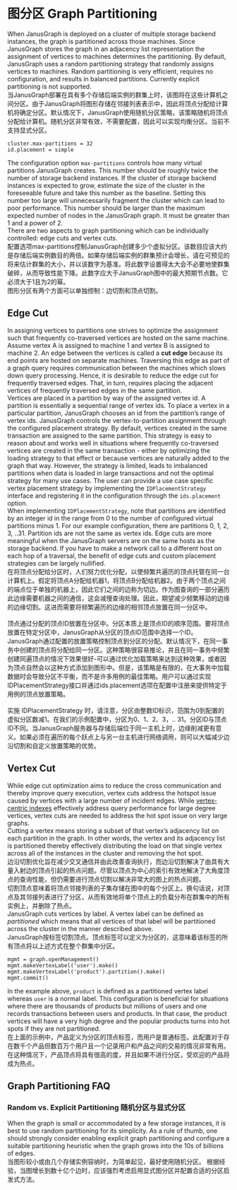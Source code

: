 # 图分区 Graph Partitioning

When JanusGraph is deployed on a cluster of multiple storage backend instances, the graph is partitioned across those machines. Since JanusGraph stores the graph in an adjacency list representation the assignment of vertices to machines determines the partitioning. By default, JanusGraph uses a random partitioning strategy that randomly assigns vertices to machines. Random partitioning is very efficient, requires no configuration, and results in balanced partitions. Currently explicit partitioning is not supported.<br />当JanusGraph部署在具有多个存储后端实例的群集上时，该图将在这些计算机之间分区。由于JanusGraph将图形存储在邻接列表表示中，因此将顶点分配给计算机将确定分区。默认情况下，JanusGraph使用随机分区策略，该策略随机将顶点分配给计算机。随机分区非常有效，不需要配置，因此可以实现均衡分区。当前不支持显式分区。
```
cluster.max-partitions = 32
id.placement = simple
```
The configuration option `max-partitions` controls how many virtual partitions JanusGraph creates. This number should be roughly twice the number of storage backend instances. If the cluster of storage backend instances is expected to grow, estimate the size of the cluster in the foreseeable future and take this number as the baseline. Setting this number too large will unnecessarily fragment the cluster which can lead to poor performance. This number should be larger than the maximum expected number of nodes in the JanusGraph graph. It must be greater than 1 and a power of 2.<br />There are two aspects to graph partitioning which can be individually controlled: edge cuts and vertex cuts.<br />配置选项max-partitions控制JanusGraph创建多少个虚拟分区。该数目应该大约是存储后端实例数目的两倍。如果存储后端实例的群集预计会增长，请在可预见的将来估计群集的大小，并以该数字为基准。将此数字设置得太大会不必要地使群集破碎，从而导致性能下降。此数字应大于JanusGraph图中的最大预期节点数。它必须大于1且为2的幂。<br />图形分区有两个方面可以单独控制：边切割和顶点切割。
<a name="edge-cut"></a>
## Edge Cut
In assigning vertices to partitions one strives to optimize the assignment such that frequently co-traversed vertices are hosted on the same machine. Assume vertex A is assigned to machine 1 and vertex B is assigned to machine 2. An edge between the vertices is called a **cut edge** because its end points are hosted on separate machines. Traversing this edge as part of a graph query requires communication between the machines which slows down query processing. Hence, it is desirable to reduce the edge cut for frequently traversed edges. That, in turn, requires placing the adjacent vertices of frequently traversed edges in the same partition.<br />Vertices are placed in a partition by way of the assigned vertex id. A partition is essentially a sequential range of vertex ids. To place a vertex in a particular partition, JanusGraph chooses an id from the partition’s range of vertex ids. JanusGraph controls the vertex-to-partition assignment through the configured placement strategy. By default, vertices created in the same transaction are assigned to the same partition. This strategy is easy to reason about and works well in situations where frequently co-traversed vertices are created in the same transaction - either by optimizing the loading strategy to that effect or because vertices are naturally added to the graph that way. However, the strategy is limited, leads to imbalanced partitions when data is loaded in large transactions and not the optimal strategy for many use cases. The user can provide a use case specific vertex placement strategy by implementing the `IDPlacementStrategy` interface and registering it in the configuration through the `ids.placement` option.<br />When implementing `IDPlacementStrategy`, note that partitions are identified by an integer id in the range from 0 to the number of configured virtual partitions minus 1. For our example configuration, there are partitions 0, 1, 2, 3, ..31. Partition ids are not the same as vertex ids. Edge cuts are more meaningful when the JanusGraph servers are on the same hosts as the storage backend. If you have to make a network call to a different host on each hop of a traversal, the benefit of edge cuts and custom placement strategies can be largely nullified.<br />在将顶点分配给分区时，人们努力优化分配，以使频繁共遍历的顶点托管在同一台计算机上。假定将顶点A分配给机器1，将顶点B分配给机器2。由于两个顶点之间的端点位于单独的机器上，因此它们之间的边称为切边。作为图查询的一部分遍历此边缘需要机器之间的通信，这会减慢查询处理。因此，期望减少频繁移动的边缘的边缘切割。这进而需要将频繁遍历的边缘的相邻顶点放置在同一分区中。<br />
<br />顶点通过分配的顶点ID放置在分区中。分区本质上是顶点ID的顺序范围。要将顶点放置在特定分区中，JanusGraph从分区的顶点ID范围中选择一个ID。 JanusGraph通过配置的放置策略控制顶点到分区的分配。默认情况下，在同一事务中创建的顶点将分配给同一分区。这种策略很容易推论，并且在同一事务中频繁创建同遍顶点的情况下效果很好-可以通过优化加载策略来达到这种效果，或者因为顶点自然会以这种方式添加到图形中。但是，该策略是有限的，在大事务中加载数据时会导致分区不平衡，而不是许多用例的最佳策略。用户可以通过实现IDPlacementStrategy接口并通过ids.placement选项在配置中注册来提供特定于用例的顶点放置策略。<br />
<br />实施 IDPlacementStrategy 时，请注意，分区由整数ID标识，范围为0到配置的虚拟分区数减1。在我们的示例配置中，分区为0、1、2、3，.. 31。分区ID与顶点ID不同。当JanusGraph服务器与存储后端位于同一主机上时，边缘削减更有意义。如果必须在遍历的每个跃点上与另一台主机进行网络调用，则可以大幅减少边沿切割和自定义放置策略的优势。
<a name="vertex-cut"></a>
## Vertex Cut
While edge cut optimization aims to reduce the cross communication and thereby improve query execution, vertex cuts address the hotspot issue caused by vertices with a large number of incident edges. While [vertex-centric indexes](https://docs.janusgraph.org/index-management/index-performance/#vertex-centric-indexes) effectively address query performance for large degree vertices, vertex cuts are needed to address the hot spot issue on very large graphs.<br />Cutting a vertex means storing a subset of that vertex’s adjacency list on each partition in the graph. In other words, the vertex and its adjacency list is partitioned thereby effectively distributing the load on that single vertex across all of the instances in the cluster and removing the hot spot.<br />边沿切割优化旨在减少交叉通信并由此改善查询执行，而边沿切割解决了由具有大量入射边的顶点引起的热点问题。尽管以顶点为中心的索引有效地解决了大角度顶点的查询性能，但仍需要进行顶点切割以解决非常大的图上的热点问题。<br />切割顶点意味着将顶点邻接列表的子集存储在图中的每个分区上。换句话说，对顶点及其邻接列表进行了分区，从而有效地将单个顶点上的负载分布在群集中的所有实例上，并删除了热点。<br />JanusGraph cuts vertices by label. A vertex label can be defined as _partitioned_ which means that all vertices of that label will be partitioned across the cluster in the manner described above.<br />JanusGraph按标签切割顶点。顶点标签可以定义为分区的，这意味着该标签的所有顶点将以上述方式在整个群集中分区。
```
mgmt = graph.openManagement()
mgmt.makeVertexLabel('user').make()
mgmt.makeVertexLabel('product').partition().make()
mgmt.commit()
```
In the example above, `product` is defined as a partitioned vertex label whereas `user` is a normal label. This configuration is beneficial for situations where there are thousands of products but millions of users and one records transactions between users and products. In that case, the product vertices will have a very high degree and the popular products turns into hot spots if they are not partitioned.<br />在上面的示例中，产品定义为分区的顶点标签，而用户是普通标签。此配置对于存在数千个产品但数百万个用户且一个记录用户和产品之间的交易的情况非常有用。在这种情况下，产品顶点将具有很高的度，并且如果不进行分区，受欢迎的产品将成为热点。
<a name="graph-partitioning-faq"></a>
## Graph Partitioning FAQ
<a name="random-vs-explicit-partitioning"></a>
### Random vs. Explicit Partitioning 随机分区与显式分区
When the graph is small or accommodated by a few storage instances, it is best to use random partitioning for its simplicity. As a rule of thumb, one should strongly consider enabling explicit graph partitioning and configure a suitable partitioning heuristic when the graph grows into the 10s of billions of edges.<br />当图形较小或由几个存储实例容纳时，为简单起见，最好使用随机分区。 根据经验，当图增长到数十亿个边时，应该强烈考虑启用显式图分区并配置合适的分区启发式方法。
